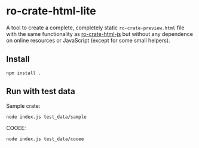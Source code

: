 # ro-crate-html-lite

A tool to create a complete, completely static `ro-crate-preview.html` file with the same functionality as [ro-crate-html-js](https://github.com/UTS-eResearch/ro-crate-html-js) but without any dependence on online resources or JavaScript (except for some small helpers).

## Install

```
npm install .

```

## Run with test data

Sample crate:

```
node index.js test_data/sample
```

COOEE:

```
node index.js test_data/cooee
```
